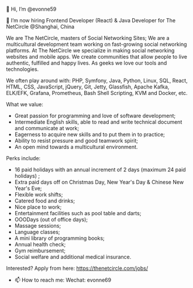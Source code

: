 👋 Hi, I’m @evonne59

👀 I’m now hiring Frontend Developer (React) & Java Developer for The NetCircle @Shanghai, China

We are The NetCircle, masters of Social Networking Sites; We are a multicultural development team working on fast-growing social networking platforms.
At The NetCircle we specialize in making social networking websites and mobile apps.
We create communities that allow people to live authentic, fulfilled and happy lives.
As geeks we love our tools and technologies.

We often play around with:
PHP, Symfony, Java, Python, Linux, SQL, React, HTML, CSS, JavaScript, jQuery, Git, Jetty, Glassfish, Apache Kafka, ELK/EFK, Grafana, Prometheus, Bash Shell Scripting, KVM and Docker, etc.

What we value:
- Great passion for programming and love of software development;
- Intermediate English skills, able to read and write technical document and communicate at work;
- Eagerness to acquire new skills and to put them in to practice;
- Ability to resist pressure and good teamwork spirit;
- An open mind towards a multicultural environment.


Perks include:
- 16 paid holidays with an annual increment of 2 days (maximum 24 paid holidays) ;
- Extra paid days off on Christmas Day, New Year's Day & Chinese New Year's Eve;
- Flexible work shifts;
- Catered food and drinks;
- Nice place to work;
- Entertainment facilities such as pool table and darts;
- OOODays (out of office days);
- Massage sessions;
- Language classes;
- A mini library of programming books;
- Annual health check;
- Gym reimbursement;
- Social welfare and additional medical insurance.

Interested? Apply from here:
https://thenetcircle.com/jobs/
- 📫 How to reach me: Wechat: evonne69

<!---
evonne59/evonne59 is a ✨ special ✨ repository because its `README.md` (this file) appears on your GitHub profile.
You can click the Preview link to take a look at your changes.- 💞️ I’m looking to collaborate on ...
--->
